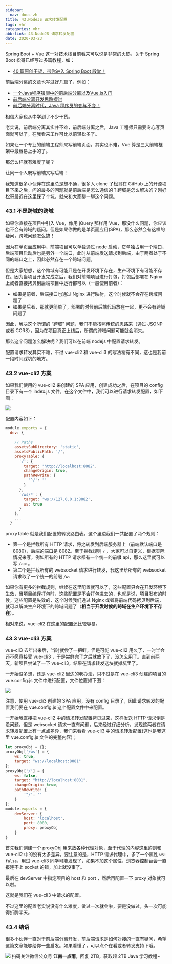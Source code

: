 ```yaml
---
sidebar:
  nav: docs-zh
title: 43.NodeJS 请求转发配置
tags: vhr
categories: vhr
abbrlink: 43.NodeJS 请求转发配置
date: 2020-03-23
---
```



Spring Boot + Vue 这一对技术栈目前看来可以说是非常的火热，关于 Spring Boot 松哥已经写过多篇教程，如：

- [40 篇原创干货，带你进入 Spring Boot 殿堂！](https://mp.weixin.qq.com/s/tm1IqiEvRZwDAb-F5yJ5Aw)

前后端分离的文章也写过好几篇了，例如：

- [一个Java程序猿眼中的前后端分离以及Vue.js入门](https://mp.weixin.qq.com/s/HWRYAR16vLE1XFep6_i1tA)
- [前后端分离开发思路探讨](https://mp.weixin.qq.com/s/aBBJoG0gx1f-M8WFNacpxQ)
- [前后端分离时代，Java 程序员的变与不变！](https://mp.weixin.qq.com/s/f5kZM3TVZzdv1tI0THjnIg)

相信大家也从中学到了不少干货。

老实说，前后端分离其实并不难，前后端分离之后，Java 工程师只需要专心写页面就可以了，在我看来工作可比以前轻松多了。

如果让一个专业的前端工程师来写前端页面，其实也不难，Vue 算是三大前端框架中最容易上手的了。

那怎么样就有难度了呢？

让同一个人既写前端又写后端！

我知道很多小伙伴在这里总是想不通，很多人 clone 了松哥在 GitHub 上的开源项目下来之后，问的最多的问题就是前后端是怎么通信的？跨域是怎么解决的？刚好松哥最近在这里踩了个坑，就来和大家聊一聊这个问题。

### 43.1 不是跨域的跨域

如果你直接在项目中引入 Vue，像用 jQuery 那样用 Vue，那没什么问题，你应该也不会有跨域的疑问。但是如果你做的是单页面应用(SPA)，那么必然会有这样的疑问，跨域问题怎么搞！

因为在单页面应用中，前端项目可以单独通过 node 启动，它单独占用一个端口，后端项目启动后也是另外一个端口，此时从前端发送请求到后端，由于两者处于不同的端口之上，因此必然存在一个跨域问题。

但是大家想想，这个跨域有可能只是在开发环境下存在，生产环境下有可能不存在。因为当项目开发完成之后，我们对前端项目进行打包，打包后部署在 Nginx 上或者直接拷贝到后端项目中运行都可以（一般使用前者）：

- 如果是前者，后端接口也通过 Nginx 进行映射，这个时候就不会存在跨域问题了
- 如果是后者，那就更简单了，部署的时候前后端代码放在一起，更不会有跨域问题了

因此，解决这个所谓的 “跨域” 问题，我们不能按照传统的思路来（通过 JSONP 或者 CORS），因为在项目真正上线后，所谓的跨域问题可能就会消失。

那么这个问题怎么解决呢？我们可以在前端 nodejs 中配置请求转发。

配置请求转发其实不难，不过 vue-cli2 和 vue-cli3 的写法稍有不同，这也是我前一段时间踩坑的地方。

### 43.2 vue-cli2 方案

如果我们使用的 vue-cli2 来创建的 SPA 应用，创建成功之后，在项目的 config 目录下有一个 index.js 文件，在这个文件中，我们可以进行请求转发配置，如下图：

![](http://img.itboyhub.com/2020/04/vhr/7-1.png)

配置内容如下：

```js
module.exports = {
  dev: {

    // Paths
    assetsSubDirectory: 'static',
    assetsPublicPath: '/',
    proxyTable: {
      '/': {
        target: 'http://localhost:8082',
        changeOrigin: true,
        pathRewrite: {
          '^/': ''
        }
      },
      '/ws/*': {
        target: 'ws://127.0.0.1:8082',
        ws: true
      }
    },
    ...
  }
```

proxyTable 就是我们配置的转发路由表。这个里边我们一共配置了两个规则：

- 第一个是拦截所有 HTTP 请求，将之转发到后端服务器上（前端默认端口是 8080），后端的端口是 8082。至于拦截规则 `/` ，大家可以自定义，根据实际情况来写，例如所有的 HTTP 请求都有一个统一的前缀 api，那么这里就可以写 `/api`。
- 第二个是拦截所有的 websocket 请求进行转发，我这里给所有的 websocket 请求取了一个统一的前缀 `/ws`

如果你有更多的拦截规则，继续在这里配置就可以了，这些配置只会在开发环境下生效，当项目编译打包时，这些配置是不会打包进去的，也就是说，项目发布的时候，这些配置是失效的，这个时候我们通过 Nginx 或者将前端代码拷贝到后端，就可以解决生产环境下的跨域问题了（**相当于开发时候的跨域在生产环境下不存在**）。

相对来说，vue-cli2 在这里的配置还比较容易。

### 43.3 vue-cli3 方案

vue-cli3 去年出来后，当时就尝了一把鲜，但是可能 vue-cli2 用久了，一时半会还不愿意接受 vue-cli3 ，于是尝鲜完了之后就放下了，没怎么用了。直到前两天，新项目尝试了一下 vue-cli3，结果在请求转发这块就掉坑里了。

一开始没多想，还是 vue-cli2 里边的老办法，只不过是在 vue-cli3 创建的项目的 vue.config.js 文件中进行配置，文件位置如下图：

![](http://img.itboyhub.com/2020/04/vhr/7-2.png)

注意，使用 vue-cli3 创建的 SPA 应用，没有 config 目录了，因此请求转发的配置我们要在 vue.config.js 这个配置文件中来配置。

一开始我直接把 vue-cli2 中的请求转发配置拷贝过来，这样发送 HTTP 请求倒是没问题，但是 websocket 请求一直有问题，后来经过仔细分析，发现这两者在请求转发配置上有一点点差异，我们来看看 vue-cli3 中的请求转发配置(这也是我这里 vue.config.js 文件的完整内容)；

```js
let proxyObj = {};
proxyObj['/ws'] = {
    ws: true,
    target: "ws://localhost:8081"
};
proxyObj['/'] = {
    ws: false,
    target: "http://localhost:8081",
    changeOrigin: true,
    pathRewrite: {
        '^/': ''
    }
};
module.exports = {
    devServer: {
        host: 'localhost',
        port: 8080,
        proxy: proxyObj
    }
}
```

首先我们创建一个 proxyObj 用来放各种代理对象，至于代理的内容这里的则和 vue-cli2 中的没有太多差异。要注意的是，HTTP 请求代理中，多了一个属性 `ws: false`，用过 vue-cli3 同学可能发现了，如果不加这个属性，浏览器控制台会一直报连不上 socket 的错，加上就没事了。

最后在 devServer 中指定项目的 host 和 port ，然后再配置一下 proxy 对象就可以啦。

这就是我们在 vue-cli3 中请求的配置。

不过这里的配置老实说没有什么难度，做过一次就会啦，要是没做过，头一次可能得折腾半天。

### 43.4 结语

很多小伙伴一直对于前后端分离开发，前后端请求是如何对接的一直有疑问，希望这篇文章能够给你一些启发。如果看懂了，可以点个在看或者转发支持下哦。


![](http://img.itboyhub.com//2020/04/vhr/weixin.jpg)
扫码关注微信公众号 **江南一点雨**，回复 2TB，获取超 2TB Java 学习教程~

